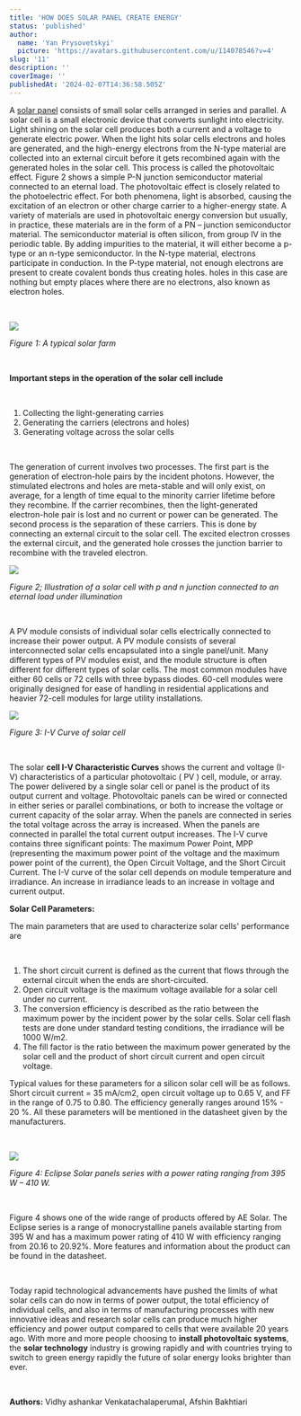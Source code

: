 ```yaml
---
title: 'HOW DOES SOLAR PANEL CREATE ENERGY'
status: 'published'
author:
  name: 'Yan Prysovetskyi'
  picture: 'https://avatars.githubusercontent.com/u/114078546?v=4'
slug: '11'
description: ''
coverImage: ''
publishedAt: '2024-02-07T14:36:58.505Z'
---
```


A [solar panel](https://ae-solar.com/) consists of small solar cells arranged in series and parallel. A solar cell is a small electronic device that converts sunlight into electricity. Light shining on the solar cell produces both a current and a voltage to generate electric power. When the light hits solar cells electrons and holes are generated, and the high-energy electrons from the N-type material are collected into an external circuit before it gets recombined again with the generated holes in the solar cell. This process is called the photovoltaic effect. Figure 2 shows a simple P-N junction semiconductor material connected to an eternal load. The photovoltaic effect is closely related to the photoelectric effect. For both phenomena, light is absorbed, causing the excitation of an electron or other charge carrier to a higher-energy state. A variety of materials are used in photovoltaic energy conversion but usually, in practice, these materials are in the form of a PN – junction semiconductor material. The semiconductor material is often silicon, from group IV in the periodic table. By adding impurities to the material, it will either become a p-type or an n-type semiconductor. In the N-type material, electrons participate in conduction. In the P-type material, not enough electrons are present to create covalent bonds thus creating holes. holes in this case are nothing but empty places where there are no electrons, also known as electron holes.

 

![](https://ae-solar.com/wp-content/uploads/2022/11/Solar-Farm1-1-1024x633.jpg)

*Figure 1: A typical solar farm*

 

**Important steps in the operation of the solar cell include** 

 

1. Collecting the light-generating carries
2. Generating the carriers (electrons and holes)
3. Generating voltage across the solar cells

 

The generation of current involves two processes. The first part is the generation of electron-hole pairs by the incident photons. However, the stimulated electrons and holes are meta-stable and will only exist, on average, for a length of time equal to the minority carrier lifetime before they recombine. If the carrier recombines, then the light-generated electron-hole pair is lost and no current or power can be generated. The second process is the separation of these carriers. This is done by connecting an external circuit to the solar cell. The excited electron crosses the external circuit, and the generated hole crosses the junction barrier to recombine with the traveled electron.

![](https://ae-solar.com/wp-content/uploads/2022/11/3-2-1024x474.jpg)

*Figure 2; Illustration of a solar cell with p and n junction connected to an eternal load under illumination*

 

A PV module consists of individual solar cells electrically connected to increase their power output. A PV module consists of several interconnected solar cells encapsulated into a single panel/unit. Many different types of PV modules exist, and the module structure is often different for different types of solar cells. The most common modules have either 60 cells or 72 cells with three bypass diodes. 60-cell modules were originally designed for ease of handling in residential applications and heavier 72-cell modules for large utility installations.

![](https://ae-solar.com/wp-content/uploads/2022/11/2-1-1024x474.jpg)

*Figure 3: I-V Curve of solar cell*

 

The solar **cell I-V Characteristic Curves** shows the current and voltage (I-V) characteristics of a particular photovoltaic ( PV ) cell, module, or array. The power delivered by a single solar cell or panel is the product of its output current and voltage. Photovoltaic panels can be wired or connected in either series or parallel combinations, or both to increase the voltage or current capacity of the solar array. When the panels are connected in series the total voltage across the array is increased. When the panels are connected in parallel the total current output increases. The I-V curve contains three significant points: The maximum Power Point, MPP (representing the maximum power point of the voltage and the maximum power point of the current), the Open Circuit Voltage, and the Short Circuit Current. The I-V curve of the solar cell depends on module temperature and irradiance. An increase in irradiance leads to an increase in voltage and current output.

**Solar Cell Parameters:**

The main parameters that are used to characterize solar cells' performance are

 

1. The short circuit current is defined as the current that flows through the external circuit when the ends are short-circuited.
2. Open circuit voltage is the maximum voltage available for a solar cell under no current.
3. The conversion efficiency is described as the ratio between the maximum power by the incident power by the solar cells. Solar cell flash tests are done under standard testing conditions, the irradiance will be 1000 W/m2.
4. The fill factor is the ratio between the maximum power generated by the solar cell and the product of short circuit current and open circuit voltage.

Typical values for these parameters for a silicon solar cell will be as follows. Short circuit current = 35 mA/cm2, open circuit voltage up to 0.65 V, and FF in the range of 0.75 to 0.80. The efficiency generally ranges around 15% - 20 %. All these parameters will be mentioned in the datasheet given by the manufacturers.

 

![](https://ae-solar.com/wp-content/uploads/2022/11/1-1024x579.jpg)

*Figure 4: Eclipse Solar panels series with a power rating ranging from 395 W – 410 W.*

 

Figure 4 shows one of the wide range of products offered by AE Solar. The Eclipse series is a range of monocrystalline panels available starting from 395 W and has a maximum power rating of 410 W with efficiency ranging from 20.16 to 20.92%. More features and information about the product can be found in the datasheet.

 

Today rapid technological advancements have pushed the limits of what solar cells can do now in terms of power output, the total efficiency of individual cells, and also in terms of manufacturing processes with new innovative ideas and research solar cells can produce much higher efficiency and power output compared to cells that were available 20 years ago. With more and more people choosing to **install photovoltaic systems**, the **solar technology** industry is growing rapidly and with countries trying to switch to green energy rapidly the future of solar energy looks brighter than ever.

 

**Authors:** Vidhy ashankar Venkatachalaperumal, Afshin Bakhtiari

 